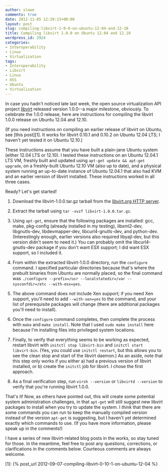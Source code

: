 ```yaml
---
author: slowe
comments: true
date: 2012-11-05 12:29:13+00:00
layout: post
slug: compiling-libvirt-1-0-0-on-ubuntu-12-04-and-12-10
title: Compiling libvirt 1.0.0 on Ubuntu 12.04 and 12.10
wordpress_id: 2924
categories:
- Interoperability
- Linux
- Virtualization
tags:
- Interoperability
- Libvirt
- Linux
- OSS
- Ubuntu
- Virtualization
---
```


In case you hadn't noticed late last week, the open source virtualization API project [libvirt](http://libvirt.org) released version 1.0.0--a major milestone, obviously. To celebrate the 1.0.0 release, here are instructions for compiling the libvirt 1.0.0 release on Ubuntu 12.04 and 12.10.

(If you need instructions on compiling an earlier release of libvirt on Ubuntu, see [this post][1]. It works for libvirt 0.10.1 and 0.10.2 on Ubuntu 12.04 LTS; I haven't yet tested it on Ubuntu 12.10.)

These instructions assume that you have built a plain-jane Ubuntu system (either 12.04 LTS or 12.10). I tested these instructions on an Ubuntu 12.04.1 LTS VM, freshly built and updated using `apt-get update && apt-get upgrade`, on a freshly-built Ubuntu 12.10 VM (also up to date), and a physical system running an up-to-date instance of Ubuntu 12.04.1 that also had KVM and an earlier version of libvirt installed. These instructions worked in all three cases.

Ready? Let's get started!

1. Download the libvirt-1.0.0.tar.gz tarball from the [libvirt.org HTTP server](http://libvirt.org/sources/).

2. Extract the tarball using `tar -xvzf libvirt-1.0.0.tar.gz`.

3. Using `apt-get`, ensure that the following packages are installed: gcc, make, pkg-config (already installed in my testing), libxml2-dev, libgnutls-dev, libdevmapper-dev, libcurl4-gnutls-dev, and python-dev. (Interestingly enough, earlier versions also required libyajl-dev, but this version didn't seem to need it.) You can probably omit the libcurl4-gnutls-dev package if you don't want ESX support; I did want ESX support, so I included it.

4. From within the extracted libvirt-1.0.0 directory, run the `configure` command. I specified particular directories because that's where the prebuilt binaries from Ubuntu are normally placed, so the final command was `./configure --prefix=/usr --localstatedir=/var --sysconfdir=/etc --with-esx=yes`.

5. The above command does _not_ include Xen support; if you need Xen support, you'll need to add `--with-xen=yes` to the command, and your list of prerequisite packages will change (there are additional packages you'll need to install).

6. Once the `configure` command completes, then complete the process with `make` and `make install`. Note that I used `sudo make install` here because I'm installing files into privileged system locations.

7. Finally, to verify that everything seems to be working as expected, restart libvirt with `initctl stop libvirt-bin` and `initctl start libvirt-bin`. (Yes, you could use `initctl restart`, but this allows you to see the clean stop and start of the libvirt daemon.) As an aside, note that this step only works if you either a) had a previous version of libvirt installed, or b) create the `initctl` job for libvirt. I chose the first approach.

8. As a final verification step, run `virsh --version` or `libvirtd --version` to verify that you're running libvirt 1.0.0.

That's it! Now, as others have pointed out, this will create some potential system administration challenges, in that `apt-get` will still suggest new libvirt packages to install when you try to update the system. I _think_ that there are some commands you can run to keep the manually compiled version instead of the version `apt-get` is suggesting, but I haven't yet determined exactly which commands to use. (If you have more information, please speak up in the comments!)

I have a series of new libvirt-related blog posts in the works, so stay tuned for those. In the meantime, feel free to post any questions, corrections, or clarifications in the comments below. Courteous comments are always welcome.

[1]: {% post_url 2012-09-07-compiling-libvirt-0-10-1-on-ubuntu-12-04 %}
